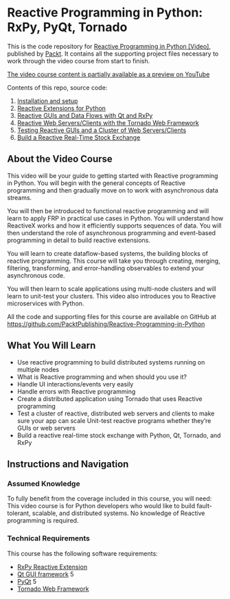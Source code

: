 # Reactive Programming in Python: RxPy, PyQt, Tornado

This is the code repository for [Reactive Programming in Python [Video]](https://www.google.ca/books/edition/Reactive_Programming_in_Python/H60lzgEACAAJ?hl=en), published by [Packt](https://www.packtpub.com/?utm_source=github). It contains all the supporting project files necessary to work through the video course from start to finish.

[The video course content is partially available as a preview on YouTube](https://www.youtube.com/watch?v=9XHvHwOxujQ&list=PLTgRMOcmRb3P0I4fpieDolqqY8hIUjIKm)

Contents of this repo, source code:
1. [Installation and setup](./Section%201/)
2. [Reactive Extensions for Python](./Section%202)
3. [Reactive GUIs and Data Flows with Qt and RxPy](./Section%203)
4. [Reactive Web Servers/Clients with the Tornado Web Framework](./Section%204)
5. [Testing Reactive GUIs and a Cluster of Web Servers/Clients](./Section%205)
6. [Build a Reactive Real-Time Stock Exchange](./Section%206)

## About the Video Course
This video will be your guide to getting started with Reactive programming in Python. You will begin with the general concepts of Reactive programming and then gradually move on to work with asynchronous data streams.

You will then be introduced to functional reactive programming and will learn to apply FRP in practical use cases in Python. You will understand how ReactiveX works and how it efficiently supports sequences of data. You will then understand the role of asynchronous programming and event-based programming in detail to build reactive extensions.

You will learn to create dataflow-based systems, the building blocks of reactive programming. This course will take you through creating, merging, filtering, transforming, and error-handling observables to extend your asynchronous code.

You will then learn to scale applications using multi-node clusters and will learn to unit-test your clusters. This video also introduces you to Reactive microservices with Python.

All the code and supporting files for this course are available on GitHub at https://github.com/PacktPublishing/Reactive-Programming-in-Python

## What You Will Learn</H2>
* Use reactive programming to build distributed systems running on multiple nodes
* What is Reactive programming and when should you use it?
* Handle UI interactions/events very easily
* Handle errors with Reactive programming
* Create a distributed application using Tornado that uses Reactive programming
* Test a cluster of reactive, distributed web servers and clients to make sure your app can scale
   Unit-test reactive programs whether they’re GUIs or web servers
* Build a reactive real-time stock exchange with Python, Qt, Tornado, and RxPy

## Instructions and Navigation
### Assumed Knowledge
To fully benefit from the coverage included in this course, you will need:<br/>
This video course is for Python developers who would like to build fault-tolerant, scalable, and distributed systems. No knowledge of Reactive programming is required.
### Technical Requirements
This course has the following software requirements:

- [RxPy Reactive Extension](https://github.com/ReactiveX/RxPY)
- [Qt GUI framework](https://www.qt.io/product/framework) 5
- [PyQt](https://riverbankcomputing.com/software/pyqt) 5
- [Tornado Web Framework](https://github.com/tornadoweb/tornado)
